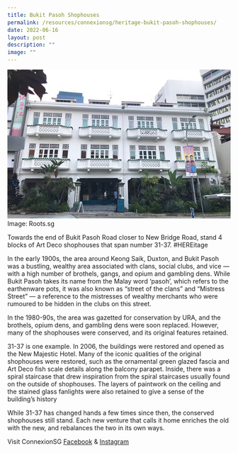 ```yaml
---
title: Bukit Pasoh Shophouses
permalink: /resources/connexionsg/heritage-bukit-pasoh-shophouses/
date: 2022-06-16
layout: post
description: ""
image: ""
---
```


![](/images/connexionsg/2022/bukit%20pasoh%20shophouses.jpg)
Image: Roots.sg

Towards the end of Bukit Pasoh Road closer to New Bridge Road, stand 4 blocks of Art Deco shophouses that span number 31-37. #HEREitage

In the early 1900s, the area around Keong Saik, Duxton, and Bukit Pasoh was a bustling, wealthy area associated with clans, social clubs, and vice — with a high number of brothels, gangs, and opium and gambling dens. While Bukit Pasoh takes its name from the Malay word ‘pasoh’, which refers to the earthenware pots, it was also known as “street of the clans” and “Mistress Street” — a reference to the mistresses of wealthy merchants who were rumoured to be hidden in the clubs on this street.

In the 1980-90s, the area was gazetted for conservation by URA, and the brothels, opium dens, and gambling dens were soon replaced. However, many of the shophouses were conserved, and its original features retained.

31-37 is one example. In 2006, the buildings were restored and opened as the New Majestic Hotel. Many of the iconic qualities of the original shophouses were restored, such as the ornamental green glazed fascia and Art Deco fish scale details along the balcony parapet. Inside, there was a spiral staircase that drew inspiration from the spiral staircases usually found on the outside of shophouses. The layers of paintwork on the ceiling and the stained glass fanlights were also retained to give a sense of the building’s history

While 31-37 has changed hands a few times since then, the conserved shophouses still stand. Each new venture that calls it home enriches the old with the new, and rebalances the two in its own ways.


Visit ConnexionSG [Facebook](https://www.facebook.com/ConnexionSG) & [Instagram](https://www.instagram.com/connexionsg/)

